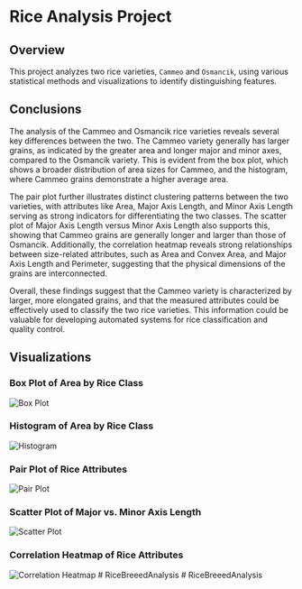 # Rice Analysis Project

## Overview
This project analyzes two rice varieties, `Cammeo` and `Osmancik`, using various statistical methods and visualizations to identify distinguishing features.

## Conclusions
The analysis of the Cammeo and Osmancik rice varieties reveals several key differences between the two. The Cammeo variety generally has larger grains, as indicated by the greater area and longer major and minor axes, compared to the Osmancik variety. This is evident from the box plot, which shows a broader distribution of area sizes for Cammeo, and the histogram, where Cammeo grains demonstrate a higher average area.

The pair plot further illustrates distinct clustering patterns between the two varieties, with attributes like Area, Major Axis Length, and Minor Axis Length serving as strong indicators for differentiating the two classes. The scatter plot of Major Axis Length versus Minor Axis Length also supports this, showing that Cammeo grains are generally longer and larger than those of Osmancik. Additionally, the correlation heatmap reveals strong relationships between size-related attributes, such as Area and Convex Area, and Major Axis Length and Perimeter, suggesting that the physical dimensions of the grains are interconnected.

Overall, these findings suggest that the Cammeo variety is characterized by larger, more elongated grains, and that the measured attributes could be effectively used to classify the two rice varieties. This information could be valuable for developing automated systems for rice classification and quality control.

## Visualizations

### Box Plot of Area by Rice Class
![Box Plot](box_plot_area_by_class.png)

### Histogram of Area by Rice Class
![Histogram](histogram_area_by_class.png)

### Pair Plot of Rice Attributes
![Pair Plot](pair_plot_rice_attributes.png)

### Scatter Plot of Major vs. Minor Axis Length
![Scatter Plot](scatter_plot_major_minor_axis_length.png)

### Correlation Heatmap of Rice Attributes
![Correlation Heatmap](correlation_heatmap_rice_attributes.png)
#   R i c e B r e e e d A n a l y s i s  
 #   R i c e B r e e e d A n a l y s i s  
 